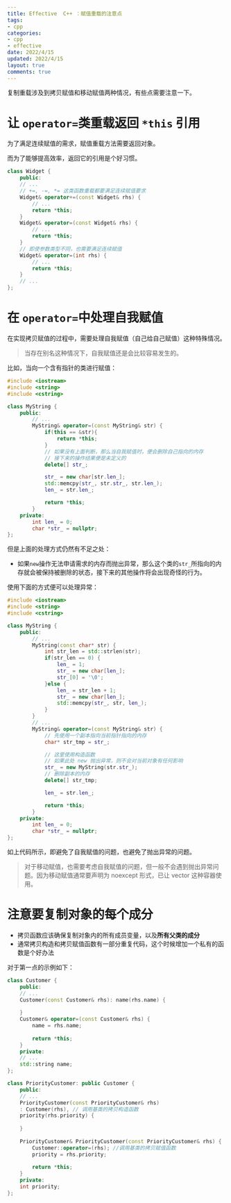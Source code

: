 ```yaml
---
title: Effective  C++ ：赋值重载的注意点
tags: 
- cpp
categories:
- cpp
- effective
date: 2022/4/15
updated: 2022/4/15
layout: true
comments: true
---
```


复制重载涉及到拷贝赋值和移动赋值两种情况，有些点需要注意一下。

<!--more-->

# 让 `operator=`类重载返回 `*this` 引用

为了满足连续赋值的需求，赋值重载方法需要返回对象。

而为了能够提高效率，返回它的引用是个好习惯。

```cpp
class Widget {
	public:
    // ...
    // +=, -=, *= 这类函数重载都要满足连续赋值要求
    Widget& operator+=(const Widget& rhs) {
        // ...
        return *this;
    }
    Widget& operator=(const Widget& rhs) {
        // ...
        return *this;
    }
    // 即使参数类型不同，也需要满足连续赋值
    Widget& operator=(int rhs) {
        // ...
        return *this;
    }
    // ...
};
```

# 在 `operator=`中处理自我赋值

在实现拷贝赋值的过程中，需要处理自我赋值（自己给自己赋值）这种特殊情况。

> 当存在别名这种情况下，自我赋值还是会比较容易发生的。

比如，当向一个含有指针的类进行赋值：

```cpp
#include <iostream>
#include <string>
#include <cstring>

class MyString {
    public:
        // ...
        MyString& operator=(const MyString& str) {
            if(this == &str){
                return *this;
            }
			// 如果没有上面判断，那么当自我赋值时，便会删除自己指向的内存
            // 接下来的操作结果便是未定义的
            delete[] str_;

            str_ = new char[str.len_];
            std::memcpy(str_, str.str_, str.len_);
            len_ = str.len_;

            return *this;
        }
    private:
        int len_ = 0;
        char *str_ = nullptr;
};
```

但是上面的处理方式仍然有不足之处：

- 如果`new`操作无法申请需求的内存而抛出异常，那么这个类的`str_`所指向的内存就会被保持被删除的状态，接下来的其他操作将会出现奇怪的行为。

使用下面的方式便可以处理异常：

```cpp
#include <iostream>
#include <string>
#include <cstring>

class MyString {
    public:
        // ...
    	MyString(const char* str) {
            int str_len = std::strlen(str);
            if(str_len == 0) {
                len_ = 1;
                str_ = new char[len_];
                str_[0] = '\0';
            }else {
                len_ = str_len + 1;
                str_ = new char[len_];
                std::memcpy(str_, str, len_);
            }
        }
    	// ...
        MyString& operator=(const MyString& str) {
            // 先使用一个副本指向当前指针指向的内存
            char* str_tmp = str_;

            // 这里使用构造函数
            // 如果此处 new 抛出异常，则不会对当前对象有任何影响
            str_ = new MyString(str.str_);
            // 删除副本的内存
            delete[] str_tmp;

            len_ = str.len_;

            return *this;
        }
    private:
        int len_ = 0;
        char *str_ = nullptr;
};
```

如上代码所示，即避免了自我赋值的问题，也避免了抛出异常的问题。
> 对于移动赋值，也需要考虑自我赋值的问题，但一般不会遇到抛出异常问题。因为移动赋值通常要声明为 noexcept 形式，已让 vector 这种容器使用。

# 注意要复制对象的每个成分

- 拷贝函数应该确保复制对象内的所有成员变量，以及**所有父类的成分**
- 通常拷贝构造和拷贝赋值函数有一部分重复代码，这个时候增加一个私有的函数是个好办法

对于第一点的示例如下：

```cpp
class Customer {
    public:
    // ...
    Customer(const Customer& rhs): name(rhs.name) {
        
    }
    Customer& operator=(const Customer& rhs) {
        name = rhs.name;
        
        return *this;
    }
    private:
    // ...
    std::string name;
};

class PriorityCustomer: public Customer {
    public:
    // ...
    PriorityCustomer(const PriorityCustomer& rhs)
    : Customer(rhs), // 调用基类的拷贝构造函数
    priority(rhs.priority) {
        
    }
    
    PriorityCustomer& PriorityCustomer(const PriorityCustomer& rhs) {
        Customer::operator=(rhs); //调用基类的拷贝赋值函数
        priority = rhs.priority;
        
        return *this;
    }
    private:
    int priority;
};
```